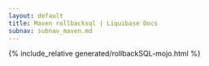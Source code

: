 ```yaml
---
layout: default
title: Maven rollbacksql | Liquibase Docs
subnav: subnav_maven.md
---
```


{% include_relative generated/rollbackSQL-mojo.html %}

